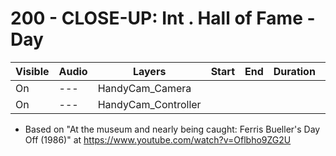 # 200 - CLOSE-UP: Int . Hall of Fame - Day

| Visible| Audio | Layers | Start | End | Duration | 2/3D |
| --- | --- | --- | --- | --- | --- | --- |
| On | --- | HandyCam_Camera | | | | 3D |
| On | --- | HandyCam_Controller | | | | 3D |

- Based on "At the museum and nearly being caught: Ferris Bueller's Day Off (1986)" at https://www.youtube.com/watch?v=Oflbho9ZG2U
